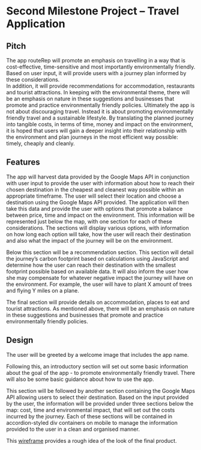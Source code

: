 # Second Milestone Project – Travel Application

## Pitch

The app routeRep will promote an emphasis on travelling in a way that is cost-effective, time-sensitive and most importantly environmentally friendly. Based on user input, it will provide users with a journey plan informed by these considerations.   
In addition, it will provide recommendations for accommodation, restaurants and tourist attractions. In keeping with the environmental theme, there will be an emphasis on nature in these suggestions and businesses that promote and practice environmentally friendly policies. 
Ultimately the app is not about discouraging travel. Instead it is about promoting environmentally friendly travel and a sustainable lifestyle. By translating the planned journey into tangible costs, in terms of time, money and impact on the environment, it is hoped that users will gain a deeper insight into their relationship with the environment and plan journeys in the most efficient way possible: timely, cheaply and cleanly. 

## Features

The app will harvest data provided by the Google Maps API in conjunction with user input to provide the user with information about how to reach their chosen destination in the cheapest and cleanest way possible within an appropriate timeframe. 
The user will select their location and choose a destination using the Google Maps API provided. The application will then take this data and provide the user with options that promote a balance between price, time and impact on the environment. This information will be represented just below the map, with one section for each of these considerations. 
The sections will display various options, with information on how long each option will take, how the user will reach their destination and also what the impact of the journey will be on the environment.  

Below this section will be a recommendation section. This section will detail the journey’s carbon footprint based on calculations using JavaScript and determine how the user can reach their destination with the smallest footprint possible based on available data. It will also inform the user how she may compensate for whatever negative impact the journey will have on the environment. For example, the user will have to plant X amount of trees and flying Y miles on a plane. 

The final section will provide details on accommodation, places to eat and tourist attractions. As mentioned above, there will be an emphasis on nature in these suggestions and businesses that promote and practice environmentally friendly policies. 


## Design

The user will be greeted by a welcome image that includes the app name. 

Following this, an introductory section will set out some basic information about the goal of the app - to promote environmentally friendly travel. There will also be some basic guidance about how to use the app. 

This section will be followed by another section containing the Google Maps API allowing users to select their destination. Based on the input provided by the user, the information will be provided under three sections below the map: cost, time and environmental impact, that will set out the costs incurred by the journey. Each of these sections will be contained in accordion-styled div containers on mobile to manage the information provided to the user in a clean and organised manner. 

This [wireframe](url "wireframe") provides a rough idea of the look of the final product. 
